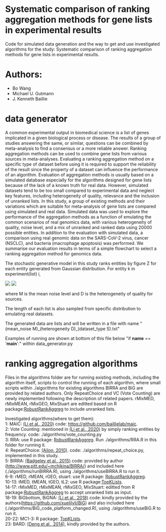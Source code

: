 # Systematic comparison of ranking aggregation methods for gene lists in experimental results

Code for simulated data generation and the way to get and use investigated algorithms for the study: Systematic comparison of ranking aggregation methods for gene lists in experimental results.

# Authors:
- Bo Wang
- Michael U. Gutmann
- J. Kenneth Baillie

# data generator
A common experimental output in biomedical science is a list of genes implicated in a given biological process or disease. The results of a group of studies answering the same, or similar, questions can be combined by meta-analysis to find a consensus or a more reliable answer. Ranking aggregation methods can be used to combine gene lists from various sources in meta-analyses. Evaluating a ranking aggregation method on a specific type of dataset before using it is required to support the reliability of the result since the property of a dataset can influence the performance of an algorithm. Evaluation of aggregation methods is usually based on a simulated database especially for the algorithms designed for gene lists because of the lack of a known truth for real data. However, 
simulated datasets tend to be too small compared to experimental data and neglect key features, including heterogeneity of quality, relevance and the inclusion of unranked lists. In this study, a group of existing methods and their variations which are suitable for meta-analysis of gene lists are compared using simulated and real data. Simulated data was used to explore the performance of the aggregation methods as a function of emulating the common scenarios of real genomics data, with various heterogeneity of quality, noise level, and a mix of unranked and ranked data using 20000 possible entities. In addition to the evaluation with simulated data, a comparison using real genomic data on the SARS-CoV-2 virus, cancer (NSCLC), and bacteria (macrophage apoptosis) was performed. We summarise our evaluation results in terms of a simple flowchart to select a ranking aggregation method for genomics data.

The stochastic generative model in this study ranks entities by figure Z for each entity generated from Gaussian distribution.
For entity k in experiment(list) i,

<img src="https://render.githubusercontent.com/render/math?math=Z_{ki}\sim \N( {\mu}_{k},{\sigma}_{i}^{2} )">

<img src="https://render.githubusercontent.com/render/math?math=\ln({\sigma}_{i} )\sim \N(\ln(M), D)">

where M is the mean noise level and D is the heterogeneity of quality for sources.

The length of each list is also sampled from specific distribution to emulating real datasets.

The generated data are lists and will be written in a file with name "(mean_noise M)\_(heterogeneity D)\_(dataset_type S).txt"

Examples of running are shown at bottom of this file below "if __name__ == '__main__':" within data_generator.py

# ranking aggregation algorithms
Files in the algorithms folder are for running existing methods, including the algorithm itself, scripts to control the running of each algorithm, where small scripts within ./algorithms for existing algorithms BIRRA and BiG are provided by related authors. Only RepeatChoice and VC (Vote Counting) are newly implemented following the description of related papers. rMixMED, rMixMEAN,
rMixGEO, MixStuart are editted based on R package:[RobustRankAggreg](https://CRAN.R-project.org/package=RobustRankAggreg) to include unranked lists.

Investigated algorithms(where to get them):<br />
1: MAIC: [(Li et al., 2020)](https://www.nature.com/articles/s41467-019-13965-x) code: https://github.com/baillielab/maic. <br />
2: Vote Counting: mentioned in [(Li et al., 2020)](https://www.nature.com/articles/s41467-019-13965-x) by simply ranking entities by frequency. code: ./algorithms/vote_counting.py <br />
3: RRA: use R package: [RobustRankAggreg](https://CRAN.R-project.org/package=RobustRankAggreg). Run ./algorithms/RRA.R in this folder for running it. <br />
4: RepeatChoice: [(Ailon, 2010)](https://link.springer.com/article/10.1007/s00453-008-9211-1). code: ./algorithms/repeat_choice.py, implemented in this study.<br />
5: BIRRA: [(Badgeley et al., 2015)](https://doi.org/10.1093/bioinformatics/btu518) code: provided by author (http://www.pitt.edu/~mchikina/BIRRA/) and included here (./algorithms/runBIRRA.R), using ./algorithms/useBIRRA.R to run it.<br />
6-9: rMED, rMEAN, rGEO, stuart: use R package: [RobustRankAggreg](https://CRAN.R-project.org/package=RobustRankAggreg).<br />
10-13: tMED, tMEAN, tGEO, tL2: use R package:[TopKLists](https://CRAN.R-project.org/package=TopKLists).<br />
14-17: rMixMED, rMixMEAN, rMixGEO, MixStuart: editted from R package:[RobustRankAggreg](https://CRAN.R-project.org/package=RobustRankAggreg) to accept unranked lists as input.<br />
18-19: BiGbottom, BiGNA: [(Li et al., 2018)](https://doi.org/10.1002/sim.7920) code: kindly provided by the authors(https://github.com/xuelilyli/BiG) and also included here (./algorithms/BiG_code_platform_changed.R), using ./algorithms/useBiG.R to run it. <br />
20-22: MC1-3: R package: [TopKLists](https://CRAN.R-project.org/package=TopKLists).<br />
23: BARD: [(Deng et al., 2014)](https://doi.org/10.1080/01621459.2013.878660), kindly provided by the authors. 
